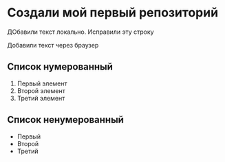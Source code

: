 # Создали мой первый репозиторий 

ДОбавили текст локально. Исправили эту строку 

Добавили текст через браузер 

## Список нумерованный 
1. Первый элемент 
2. Второй элемент 
3. Третий элемент 

## Список ненумерованный 
* Первый
* Второй 
* Третий
